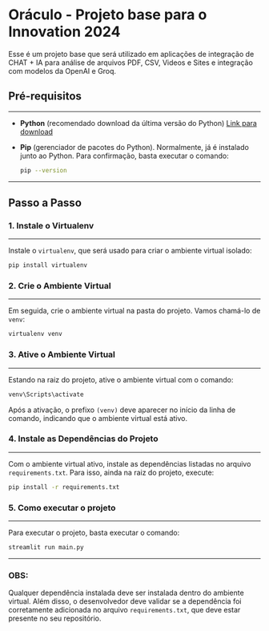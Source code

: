 
# Oráculo - Projeto base para o Innovation 2024

Esse é um projeto base que será utilizado em aplicações de integração de CHAT + IA para análise de arquivos PDF, CSV, Videos e Sites e integração com modelos da OpenAI e Groq.

## Pré-requisitos
---
- **Python** (recomendado download da última versão do Python) [Link para download](https://www.python.org/downloads/)
- **Pip** (gerenciador de pacotes do Python). Normalmente, já é instalado junto ao Python. Para confirmação, basta executar o comando:

  ```bash
  pip --version
  ```

---

## Passo a Passo

### 1. Instale o Virtualenv
---
Instale o `virtualenv`, que será usado para criar o ambiente virtual isolado:

  ```bash
  pip install virtualenv
  ```

### 2. Crie o Ambiente Virtual
---
Em seguida, crie o ambiente virtual na pasta do projeto. Vamos chamá-lo de `venv`:

  ```bash
  virtualenv venv
  ```

### 3. Ative o Ambiente Virtual
---
Estando na raiz do projeto, ative o ambiente virtual com o comando:

  ```bash
  venv\Scripts\activate
  ```

Após a ativação, o prefixo `(venv)` deve aparecer no início da linha de comando, indicando que o ambiente virtual está ativo.

### 4. Instale as Dependências do Projeto
---
Com o ambiente virtual ativo, instale as dependências listadas no arquivo `requirements.txt`. Para isso, ainda na raiz do projeto, execute:

  ```bash
  pip install -r requirements.txt
  ```

### 5. Como executar o projeto
---
Para executar o projeto, basta executar o comando:

  ```bash
  streamlit run main.py
  ```

---
### OBS: 
Qualquer dependência instalada deve ser instalada dentro do ambiente virtual. Além disso, o desenvolvedor deve validar se a dependência foi corretamente adicionada no arquivo `requirements.txt`, que deve estar presente no seu repositório.

